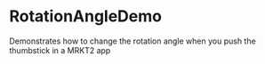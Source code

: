 # RotationAngleDemo
Demonstrates how to change the rotation angle when you push the thumbstick in a MRKT2 app
